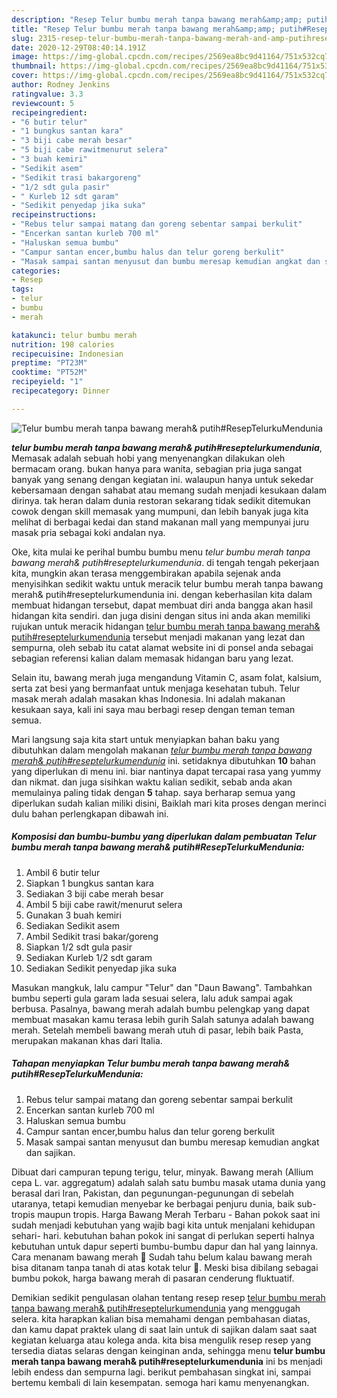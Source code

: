 ```yaml
---
description: "Resep Telur bumbu merah tanpa bawang merah&amp;amp; putih#ResepTelurkuMendunia, Anti Gagal"
title: "Resep Telur bumbu merah tanpa bawang merah&amp;amp; putih#ResepTelurkuMendunia, Anti Gagal"
slug: 2315-resep-telur-bumbu-merah-tanpa-bawang-merah-and-amp-putihreseptelurkumendunia-anti-gagal
date: 2020-12-29T08:40:14.191Z
image: https://img-global.cpcdn.com/recipes/2569ea8bc9d41164/751x532cq70/telur-bumbu-merah-tanpa-bawang-merah-putihreseptelurkumendunia-foto-resep-utama.jpg
thumbnail: https://img-global.cpcdn.com/recipes/2569ea8bc9d41164/751x532cq70/telur-bumbu-merah-tanpa-bawang-merah-putihreseptelurkumendunia-foto-resep-utama.jpg
cover: https://img-global.cpcdn.com/recipes/2569ea8bc9d41164/751x532cq70/telur-bumbu-merah-tanpa-bawang-merah-putihreseptelurkumendunia-foto-resep-utama.jpg
author: Rodney Jenkins
ratingvalue: 3.3
reviewcount: 5
recipeingredient:
- "6 butir telur"
- "1 bungkus santan kara"
- "3 biji cabe merah besar"
- "5 biji cabe rawitmenurut selera"
- "3 buah kemiri"
- "Sedikit asem"
- "Sedikit trasi bakargoreng"
- "1/2 sdt gula pasir"
- " Kurleb 12 sdt garam"
- "Sedikit penyedap jika suka"
recipeinstructions:
- "Rebus telur sampai matang dan goreng sebentar sampai berkulit"
- "Encerkan santan kurleb 700 ml"
- "Haluskan semua bumbu"
- "Campur santan encer,bumbu halus dan telur goreng berkulit"
- "Masak sampai santan menyusut dan bumbu meresap kemudian angkat dan sajikan."
categories:
- Resep
tags:
- telur
- bumbu
- merah

katakunci: telur bumbu merah 
nutrition: 198 calories
recipecuisine: Indonesian
preptime: "PT23M"
cooktime: "PT52M"
recipeyield: "1"
recipecategory: Dinner

---
```



![Telur bumbu merah tanpa bawang merah&amp; putih#ResepTelurkuMendunia](https://img-global.cpcdn.com/recipes/2569ea8bc9d41164/751x532cq70/telur-bumbu-merah-tanpa-bawang-merah-putihreseptelurkumendunia-foto-resep-utama.jpg)

<b><i>telur bumbu merah tanpa bawang merah&amp; putih#reseptelurkumendunia</i></b>, Memasak adalah sebuah hobi yang menyenangkan dilakukan oleh bermacam orang. bukan hanya para wanita, sebagian pria juga sangat banyak yang senang dengan kegiatan ini. walaupun hanya untuk sekedar kebersamaan dengan sahabat atau memang sudah menjadi kesukaan dalam dirinya. tak heran dalam dunia restoran sekarang tidak sedikit ditemukan cowok dengan skill memasak yang mumpuni, dan lebih banyak juga kita melihat di berbagai kedai dan stand makanan mall yang mempunyai juru masak pria sebagai koki andalan nya.

Oke, kita mulai ke perihal bumbu bumbu menu <i>telur bumbu merah tanpa bawang merah&amp; putih#reseptelurkumendunia</i>. di tengah tengah pekerjaan kita, mungkin akan terasa menggembirakan apabila sejenak anda menyisihkan sedikit waktu untuk meracik telur bumbu merah tanpa bawang merah&amp; putih#reseptelurkumendunia ini. dengan keberhasilan kita dalam membuat hidangan tersebut, dapat membuat diri anda bangga akan hasil hidangan kita sendiri. dan juga disini dengan situs ini anda akan memiliki rujukan untuk meracik hidangan <u>telur bumbu merah tanpa bawang merah&amp; putih#reseptelurkumendunia</u> tersebut menjadi makanan yang lezat dan sempurna, oleh sebab itu catat alamat website ini di ponsel anda sebagai sebagian referensi kalian dalam memasak hidangan baru yang lezat.

Selain itu, bawang merah juga mengandung Vitamin C, asam folat, kalsium, serta zat besi yang bermanfaat untuk menjaga kesehatan tubuh. Telur masak merah adalah masakan khas Indonesia. Ini adalah makanan kesukaan saya, kali ini saya mau berbagi resep dengan teman teman semua.


Mari langsung saja kita start untuk menyiapkan bahan baku yang dibutuhkan dalam mengolah makanan <u><i>telur bumbu merah tanpa bawang merah&amp; putih#reseptelurkumendunia</i></u> ini. setidaknya dibutuhkan <b>10</b> bahan yang diperlukan di menu ini. biar nantinya dapat tercapai rasa yang yummy dan nikmat. dan juga sisihkan waktu kalian sedikit, sebab anda akan memulainya paling tidak dengan <b>5</b> tahap. saya berharap semua yang diperlukan sudah kalian miliki disini, Baiklah mari kita proses dengan merinci dulu bahan perlengkapan dibawah ini.

<!--inarticleads1-->

##### Komposisi dan bumbu-bumbu yang diperlukan dalam pembuatan Telur bumbu merah tanpa bawang merah&amp; putih#ResepTelurkuMendunia:

1. Ambil 6 butir telur
1. Siapkan 1 bungkus santan kara
1. Sediakan 3 biji cabe merah besar
1. Ambil 5 biji cabe rawit/menurut selera
1. Gunakan 3 buah kemiri
1. Sediakan Sedikit asem
1. Ambil Sedikit trasi bakar/goreng
1. Siapkan 1/2 sdt gula pasir
1. Sediakan  Kurleb 1/2 sdt garam
1. Sediakan Sedikit penyedap jika suka


Masukan mangkuk, lalu campur &#34;Telur&#34; dan &#34;Daun Bawang&#34;. Tambahkan bumbu seperti gula garam lada sesuai selera, lalu aduk sampai agak berbusa. Pasalnya, bawang merah adalah bumbu pelengkap yang dapat membuat masakan kamu terasa lebih gurih Salah satunya adalah bawang merah. Setelah membeli bawang merah utuh di pasar, lebih baik Pasta, merupakan makanan khas dari Italia. 

<!--inarticleads2-->

##### Tahapan menyiapkan Telur bumbu merah tanpa bawang merah&amp; putih#ResepTelurkuMendunia:

1. Rebus telur sampai matang dan goreng sebentar sampai berkulit
1. Encerkan santan kurleb 700 ml
1. Haluskan semua bumbu
1. Campur santan encer,bumbu halus dan telur goreng berkulit
1. Masak sampai santan menyusut dan bumbu meresap kemudian angkat dan sajikan.


Dibuat dari campuran tepung terigu, telur, minyak. Bawang merah (Allium cepa L. var. aggregatum) adalah salah satu bumbu masak utama dunia yang berasal dari Iran, Pakistan, dan pegunungan-pegunungan di sebelah utaranya, tetapi kemudian menyebar ke berbagai penjuru dunia, baik sub-tropis maupun tropis. Harga Bawang Merah Terbaru - Bahan pokok saat ini sudah menjadi kebutuhan yang wajib bagi kita untuk menjalani kehidupan sehari- hari. kebutuhan bahan pokok ini sangat di perlukan seperti halnya kebutuhan untuk dapur seperti bumbu-bumbu dapur dan hal yang lainnya. Cara menanam bawang merah 🌱 Sudah tahu belum kalau bawang merah bisa ditanam tanpa tanah di atas kotak telur 🌱. Meski bisa dibilang sebagai bumbu pokok, harga bawang merah di pasaran cenderung fluktuatif. 

Demikian sedikit pengulasan olahan tentang resep resep <u>telur bumbu merah tanpa bawang merah&amp; putih#reseptelurkumendunia</u> yang menggugah selera. kita harapkan kalian bisa memahami dengan pembahasan diatas, dan kamu dapat praktek ulang di saat lain untuk di sajikan dalam saat saat kegiatan keluarga atau kolega anda. kita bisa mengulik resep resep yang tersedia diatas selaras dengan keinginan anda, sehingga menu <b>telur bumbu merah tanpa bawang merah&amp; putih#reseptelurkumendunia</b> ini bs menjadi lebih endess dan sempurna lagi. berikut pembahasan singkat ini, sampai bertemu kembali di lain kesempatan. semoga hari kamu menyenangkan.
